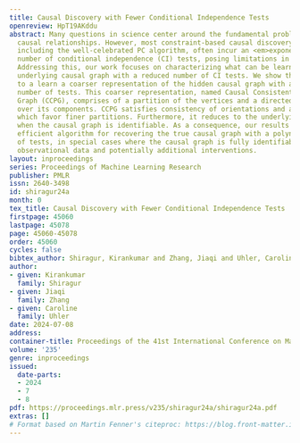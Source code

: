```yaml
---
title: Causal Discovery with Fewer Conditional Independence Tests
openreview: HpT19AKddu
abstract: Many questions in science center around the fundamental problem of understanding
  causal relationships. However, most constraint-based causal discovery algorithms,
  including the well-celebrated PC algorithm, often incur an <em>exponential</em>
  number of conditional independence (CI) tests, posing limitations in various applications.
  Addressing this, our work focuses on characterizing what can be learned about the
  underlying causal graph with a reduced number of CI tests. We show that it is possible
  to a learn a coarser representation of the hidden causal graph with a <em>polynomial</em>
  number of tests. This coarser representation, named Causal Consistent Partition
  Graph (CCPG), comprises of a partition of the vertices and a directed graph defined
  over its components. CCPG satisfies consistency of orientations and additional constraints
  which favor finer partitions. Furthermore, it reduces to the underlying causal graph
  when the causal graph is identifiable. As a consequence, our results offer the first
  efficient algorithm for recovering the true causal graph with a polynomial number
  of tests, in special cases where the causal graph is fully identifiable through
  observational data and potentially additional interventions.
layout: inproceedings
series: Proceedings of Machine Learning Research
publisher: PMLR
issn: 2640-3498
id: shiragur24a
month: 0
tex_title: Causal Discovery with Fewer Conditional Independence Tests
firstpage: 45060
lastpage: 45078
page: 45060-45078
order: 45060
cycles: false
bibtex_author: Shiragur, Kirankumar and Zhang, Jiaqi and Uhler, Caroline
author:
- given: Kirankumar
  family: Shiragur
- given: Jiaqi
  family: Zhang
- given: Caroline
  family: Uhler
date: 2024-07-08
address:
container-title: Proceedings of the 41st International Conference on Machine Learning
volume: '235'
genre: inproceedings
issued:
  date-parts:
  - 2024
  - 7
  - 8
pdf: https://proceedings.mlr.press/v235/shiragur24a/shiragur24a.pdf
extras: []
# Format based on Martin Fenner's citeproc: https://blog.front-matter.io/posts/citeproc-yaml-for-bibliographies/
---
```

